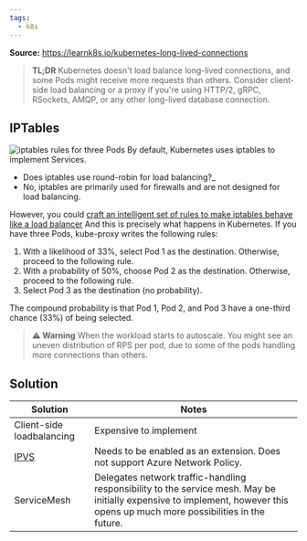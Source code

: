 ```yaml
---
tags:
  - k8s
---
```

**Source:** https://learnk8s.io/kubernetes-long-lived-connections

> **TL;DR**
> Kubernetes doesn't load balance long-lived connections, and some Pods might receive more requests than others. Consider client-side load balancing or a proxy if you're using HTTP/2, gRPC, RSockets, AMQP, or any other long-lived database connection.

## IPTables

![iptables rules for three Pods](https://learnk8s.io/a/fbbcbf56da96099c15314b9af4a0dd77.svg)
By default, Kubernetes uses iptables to implement Services.
- Does iptables use round-robin for load balancing?_
- No, iptables are primarily used for firewalls and are not designed for load balancing.

However, you could [craft an intelligent set of rules to make iptables behave like a load balancer](https://scalingo.com/blog/iptables#load-balancing)
And this is precisely what happens in Kubernetes.
If you have three Pods, kube-proxy writes the following rules:

1. With a likelihood of 33%, select Pod 1 as the destination. Otherwise, proceed to the following rule.
2. With a probability of 50%, choose Pod 2 as the destination. Otherwise, proceed to the following rule.
3. Select Pod 3 as the destination (no probability).

The compound probability is that Pod 1, Pod 2, and Pod 3 have a one-third chance (33%) of being selected.

> **⚠️ Warning**
> When the workload starts to autoscale. You might see an uneven distribution of RPS per pod, due to some of the pods handling more connections than others.

## Solution

| Solution                                                                 | Notes                                                                                                                                                                        |
| ------------------------------------------------------------------------ | ---------------------------------------------------------------------------------------------------------------------------------------------------------------------------- |
| Client-side loadbalancing                                                | Expensive to implement                                                                                                                                                       |
| [IPVS](https://learn.microsoft.com/en-us/azure/aks/configure-kube-proxy) | Needs to be enabled as an extension. Does not support Azure Network Policy.                                                                                                  |
| ServiceMesh                                                              | Delegates network traffic-handling responsibility to the service mesh. May be initially expensive to implement, however this opens up much more possibilities in the future. |
